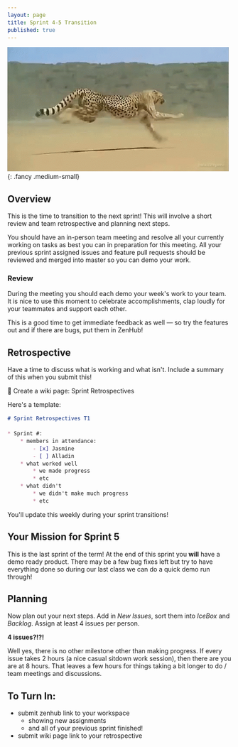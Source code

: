 ```yaml
---
layout: page
title: Sprint 4-5 Transition
published: true
---
```



![](img/cheetah.gif){: .fancy .medium-small}


## Overview 

This is the time to transition to the next sprint!  This will involve a short review and team retrospective and planning next steps. 

You should have an in-person team meeting and resolve all your currently working on tasks as best you can in preparation for this meeting.  All your previous sprint assigned issues and feature pull requests should be reviewed and merged into master so you can demo your work.


### Review

During the meeting you should each demo your week's work to your team. It is nice to use this moment to celebrate accomplishments, clap loudly for your teammates and support each other.

This is a good time to get immediate feedback as well — so try the features out and if there are bugs, put them in ZenHub!

## Retrospective 

Have a time to discuss what is working and what isn't.  Include a summary of this when you submit this!

🚀 Create a wiki page:  Sprint Retrospectives

Here's a template:

```markdown
# Sprint Retrospectives T1

* Sprint #: 
    * members in attendance:
        - [x] Jasmine
        - [ ] Alladin
    * what worked well
        * we made progress
        * etc
    * what didn't
        * we didn't make much progress
        * etc

```

You'll update this weekly during your sprint transitions! 


## Your Mission for Sprint 5

This is the last sprint of the term!  At the end of this sprint you **will** have a demo ready product.  There may be a few bug fixes left but try to have everything done so during our last class we can do a quick demo run through! 

## Planning

Now plan out your next steps.  Add in *New Issues*, sort them into *IceBox* and *Backlog*.  Assign at least 4 issues per person.

**4 issues?!?!**

Well yes, there is no other milestone other than making progress. If every issue takes 2 hours (a nice casual sitdown work session), then there are you are at 8 hours. That leaves a few hours for things taking a bit longer to do / team meetings and discussions.



## To Turn In:
* submit zenhub link to your workspace
    * showing new assignments
    * and all of your previous sprint finished!
* submit wiki page link to your retrospective